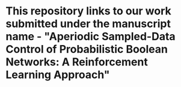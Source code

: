 # This repository links to our work submitted under the manuscript name - "Aperiodic Sampled-Data Control of Probabilistic Boolean Networks: A Reinforcement Learning Approach"
